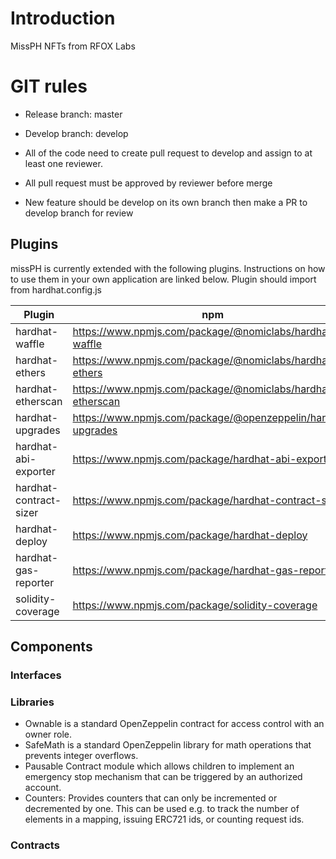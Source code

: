 # Introduction

MissPH NFTs from RFOX Labs

# GIT rules
- Release branch: master
- Develop branch: develop

- All of the code need to create pull request to develop and assign to at least one reviewer.
- All pull request must be approved by reviewer before merge
- New feature should be develop on its own branch then make a PR to develop branch for review


## Plugins

missPH is currently extended with the following plugins.
Instructions on how to use them in your own application are linked below.
Plugin should import from hardhat.config.js

| Plugin | npm |
| ------ | ------ |
| hardhat-waffle |  https://www.npmjs.com/package/@nomiclabs/hardhat-waffle|
| hardhat-ethers | https://www.npmjs.com/package/@nomiclabs/hardhat-ethers|
| hardhat-etherscan | https://www.npmjs.com/package/@nomiclabs/hardhat-etherscan |
| hardhat-upgrades | https://www.npmjs.com/package/@openzeppelin/hardhat-upgrades |
| hardhat-abi-exporter | https://www.npmjs.com/package/hardhat-abi-exporter |
| hardhat-contract-sizer | https://www.npmjs.com/package/hardhat-contract-sizer |
| hardhat-deploy | https://www.npmjs.com/package/hardhat-deploy |
| hardhat-gas-reporter | https://www.npmjs.com/package/hardhat-gas-reporter |
| solidity-coverage | https://www.npmjs.com/package/solidity-coverage |

## Components 

  ### Interfaces

  ### Libraries

   - Ownable is a standard OpenZeppelin contract for access control with an owner role.
   - SafeMath is a standard OpenZeppelin library for math operations that prevents integer
     overflows.
   - Pausable Contract module which allows children to implement an emergency stop mechanism that can be triggered by an authorized account.
   - Counters: Provides counters that can only be incremented or decremented by one. This can be used e.g. to track the number of elements in a mapping, issuing ERC721 ids, or counting request ids.

### Contracts
